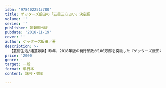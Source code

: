 ```yaml
---
isbn: '9784022515780'
title: ゲッターズ飯田の「五星三心占い」決定版
volume: ''
series: ''
publisher: 朝新聞出版
pubdate: '2018-11-19'
cover: ''
author: ゲッターズ飯田／著
description: >-
  【芸術生活/諸芸娯楽】昨年、2018年版の発行部数が100万部を突破した『ゲッターズ飯田の五星三心占い』。ゲッターズ飯田が20年以上かけてまとめあげた「五星三心占い」の完全版にして決定版がついに発売！　制作期間、ページ数すべて桁外れな一冊！
price: '2000'
genre: ''
target: 一般
format: 単行本
content: 諸芸・娯楽

---
```

